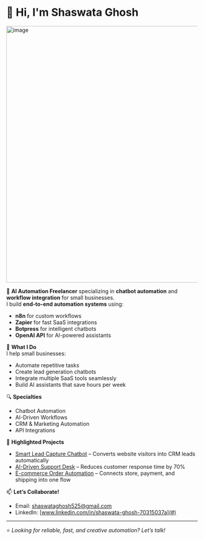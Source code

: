 # 👋 Hi, I'm Shaswata Ghosh

<img width="1200" height="675" alt="image" src="https://github.com/user-attachments/assets/0154aa34-004b-4a87-8f09-e5454be6a751" />


🚀 **AI Automation Freelancer** specializing in **chatbot automation** and **workflow integration** for small businesses.  
I build **end-to-end automation systems** using:
- **n8n** for custom workflows  
- **Zapier** for fast SaaS integrations  
- **Botpress** for intelligent chatbots  
- **OpenAI API** for AI-powered assistants  

💼 **What I Do**  
I help small businesses:
- Automate repetitive tasks  
- Create lead generation chatbots  
- Integrate multiple SaaS tools seamlessly  
- Build AI assistants that save hours per week  

🔍 **Specialties**
- Chatbot Automation  
- AI-Driven Workflows  
- CRM & Marketing Automation  
- API Integrations  

📌 **Highlighted Projects**
- [Smart Lead Capture Chatbot](#) – Converts website visitors into CRM leads automatically  
- [AI-Driven Support Desk](#) – Reduces customer response time by 70%  
- [E-commerce Order Automation](#) – Connects store, payment, and shipping into one flow  

📫 **Let’s Collaborate!**  
- Email: shaswataghosh525@gmail.com  
- LinkedIn: [www.linkedin.com/in/shaswata-ghosh-70315037a](#)  


---
⭐ *Looking for reliable, fast, and creative automation? Let’s talk!*  
